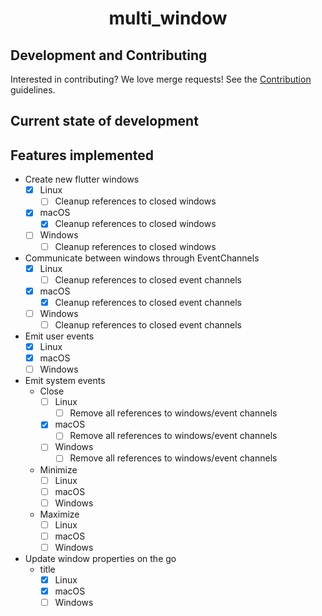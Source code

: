<h1 align="center">multi_window</h1>

## Development and Contributing
Interested in contributing? We love merge requests! See the [Contribution](https://gitlab.com/wolfenrain/multi_window/-/tree/master/CONTRIBUTING.md) guidelines.

## Current state of development

## Features implemented
- Create new flutter windows
  - [x] Linux
    - [ ] Cleanup references to closed windows
  - [x] macOS
    - [x] Cleanup references to closed windows
  - [ ] Windows
    - [ ] Cleanup references to closed windows
- Communicate between windows through EventChannels
  - [x] Linux
    - [ ] Cleanup references to closed event channels
  - [x] macOS
    - [x] Cleanup references to closed event channels
  - [ ] Windows
    - [ ] Cleanup references to closed event channels
- Emit user events
  - [x] Linux
  - [x] macOS
  - [ ] Windows
- Emit system events
  - Close
    - [ ] Linux
      - [ ] Remove all references to windows/event channels
    - [x] macOS
      - [ ] Remove all references to windows/event channels
    - [ ] Windows
      - [ ] Remove all references to windows/event channels
  - Minimize
    - [ ] Linux
    - [ ] macOS
    - [ ] Windows
  - Maximize
    - [ ] Linux
    - [ ] macOS
    - [ ] Windows
- Update window properties on the go
  - title
    - [x] Linux
    - [x] macOS
    - [ ] Windows
